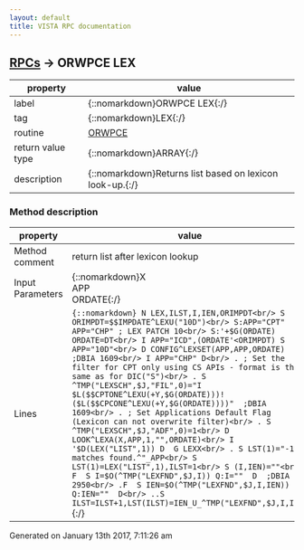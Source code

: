 ```yaml
---
layout: default
title: VISTA RPC documentation
---
```




## [RPCs](TableOfContent.md) &#8594; ORWPCE LEX 

 property | value 
--- | --- 
 label | {::nomarkdown}ORWPCE LEX{:/}
 tag | {::nomarkdown}LEX{:/}
 routine | [ORWPCE](http://code.osehra.org/dox/Routine_ORWPCE_source.html)
 return value type | {::nomarkdown}ARRAY{:/}
 description | {::nomarkdown}Returns list based on lexicon look-up.{:/}


### Method description

 property | value 
 --- | --- 
 Method comment | return list after lexicon lookup
 Input Parameters | {::nomarkdown}X<br/>APP<br/>ORDATE{:/}
 Lines | ```{::nomarkdown} N LEX,ILST,I,IEN,ORIMPDT<br/> S ORIMPDT=$$IMPDATE^LEXU("10D")<br/> S:APP="CPT" APP="CHP" ; LEX PATCH 10<br/> S:'+$G(ORDATE) ORDATE=DT<br/> I APP="ICD",(ORDATE'<ORIMPDT) S APP="10D"<br/> D CONFIG^LEXSET(APP,APP,ORDATE)  ;DBIA 1609<br/> I APP="CHP" D<br/> . ; Set the filter for CPT only using CS APIs - format is the same as for DIC("S")<br/> . S ^TMP("LEXSCH",$J,"FIL",0)="I $L($$CPTONE^LEXU(+Y,$G(ORDATE)))!($L($$CPCONE^LEXU(+Y,$G(ORDATE))))"  ;DBIA 1609<br/> . ; Set Applications Default Flag (Lexicon can not overwrite filter)<br/> . S ^TMP("LEXSCH",$J,"ADF",0)=1<br/> D LOOK^LEXA(X,APP,1,"",ORDATE)<br/> I '$D(LEX("LIST",1)) D  G LEXX<br/> . S LST(1)="-1^No matches found.^"_APP<br/> S LST(1)=LEX("LIST",1),ILST=1<br/> S (I,IEN)=""<br/> F  S I=$O(^TMP("LEXFND",$J,I)) Q:I=""  D  ;DBIA 2950<br/> .F  S IEN=$O(^TMP("LEXFND",$J,I,IEN)) Q:IEN=""  D<br/> ..S ILST=ILST+1,LST(ILST)=IEN_U_^TMP("LEXFND",$J,I,IEN)```{:/}




 Generated on January 13th 2017, 7:11:26 am